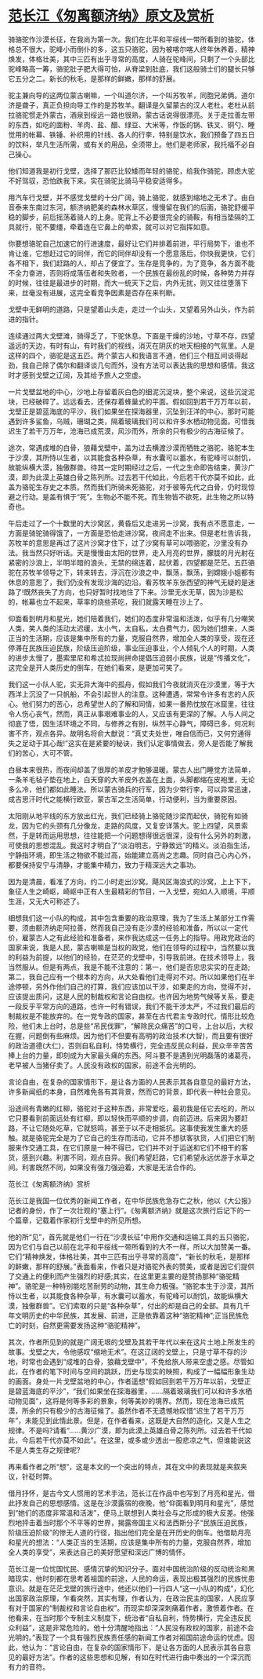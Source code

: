 # [范长江《匆离额济纳》原文及赏析](https://www.vrrw.net/wx/8856.html)

骑骆驼作沙漠长征，在我尚为第一次。我们在北平和平绥线一带所看到的骆驼，体格总不很大，驼峰小而倒仆的多，这五只骆驼，因为被喀尔喀人终年休养着，精神焕发，体格壮美，其中三匹有出乎寻常的高度，人骑在驼峰间，只剩了一个头部比驼峰略高一筹，骆驼肚子肥大得可怕，从脊梁到肚底，我们这般骑士们的腿长只够它五分之二。新长的秋毛，是那样的鲜嫩，那样的舒展。

驼主兼向导的这两位蒙古喇嘛，一个叫道尔济，一个叫苏牧羊，同胞兄弟俩。道尔济是聋子，真正负担向导工作的是苏牧羊。翻译是久留蒙古的汉人老杜。老杜从前拉骆驼惯走外蒙古，酒泉到绥远一路也很熟，蒙古话说得很漂亮。关于走拉善左带的东西，如吃的面粉、羊肉、盐、醋、绿豆、大米等，作饭的锅、铁叉、铜勺、睡觉用的帐幕、铁锤、补织用的针线、各人的行李，特别是饮水，我们预备了四五日的饮料，举凡生活所需，或有关的用品，全须带上。他们是老师家，我托福不必自己操心。

他们知道我是初行戈壁，选择了那匹比较矮而年轻的骆驼，给我作骑驼，顾虑大驼不好驾驭，恐怕跌我下来。实在骑驼比骑马平稳安适得多。



用汽车行戈壁，并不感觉戈壁的十分广阔，骑上骆驼，就感到缩地之无术了。由白音泰来东南过东河，额济纳肥美的森林水草区，慢慢留在我们的后面，骆驼舒缓平稳的脚步，前后摇荡着骑人的上身。驼背上不必要很完全的骑鞍，有相当垫隔的工具就行，驼不要缰，牵着连在它鼻上的单索，就可以对它指挥如意。

你要想骆驼自己加速它的行进速度，最好让它们并排着前进，平行局势下，谁也不肯让谁，它想赶过它的同伴，而它的同伴却没有一个愿意落后，你快我更快，它们各不相下，我们赶路的人，却占了便宜了。生存是竞争的，为了竞争，各方面不能不全力奋进，否则将成落伍者和失败者，一个民族在最纷乱的时候，各种势力并存的时候，往往是最进步的时期，而大一统天下之后，内外无扰，则又往往堕落下来，丝毫没有进展，这完全看竞争因素是否存在来判断。

戈壁中无鲜明的道路，只是望着山头走，走过一个山头，又望着另外山头，作为前进的指针。

连续通过两大戈壁滩，骑得乏了，下驼休息。下面是干燥的沙地，寸草不存，四望遥远的天边，有时有山，有时我们的视线，消灭在阴灰的地天相接的气氛里。人是这样的四个，骆驼是这五匹。两个蒙古人和我语言不通，他们三个相互间谈得起劲，我自己除了偶尔和翻译谈几句而外，没有方法可以表达我的思想和感情。我这时才感到戈壁之辽阔，及其给予旅人之空虚。

一片戈壁盆地的中心，沙地上存留着灰白色的细泥沉淀块，整个来说，这些沉淀泥块，已经破碎了。远远看去，还保存着蜂巢式的平面。假如回到若干万万年以前，戈壁正是碧蓝海底的平沙，我们如果坐在探海器里，沉坠到汪洋的中心，那时可能遇到许多鲨鱼，乌贼，珊瑚之类，隔着玻璃我们可以和许多水栖动物见面。可惜我迟生了若干万万年，沧海已成荒漠，风沙而外，所余的只有极少的古海征候了。

途次，常遇成堆的白骨，狼藉戈壁中，盖为过去横渡沙漠而牺牲之骆驼，骆驼本生于沙漠，其所恃以生者，以其能食各种杂草，有水囊可以蓄水，有驼峰可以耐饥，故能纵横大漠，独傲群兽。待其一定时期经过之后，一代之生命即告结束，黄沙广漠，即为此漠上英雄白骨之陈列所。过去若干代如此，今后若干代亦莫不如此，此盖为骆驼生存史之本质。然而我们所骑未死骆驼，对于彼等先代之白骨，仍时现惊避之行动。是盖有惧于“死”。生物必不能不死。而生物皆不欲死，此生物之所以特奇也。

午后走过了一个十数里的大沙窝区，黄昏后又走进另一沙窝，我有点不愿意走，一方面是骑驼骑得饿了，一方面是恐怕走进沙窝，夜间走不出来。但是老杜告诉我，苏牧羊的意思是再过了这片沙窝才住下，过了沙窝有草可以喂骆驼，沙里没有办法。我当然只好听话。天是慢慢由太阳的世界，走入月亮的世界，朦胧的月光射在紧密的沙浪上，半明半暗的浪头，无禁的绵连着，起伏着，四望都是茫茫。五匹骆驼在苏牧羊领导之下，转来转去，浮沉在沙浪之中，飘荡，飘荡，到嫦娥小姐都有休息的意思了，我们仍没有发现沙海的边沿。看苏牧羊东张西望的神气无疑的是迷路了!既然丧失了方向，也只好暂时找地住了下来。沙里无水无草，因为沙是松的，帐幕也立不起来，草率的烧些茶吃，我们就露天睡在沙上了。

仰面看到明月和星光，她们陪着我们，她们的态度非常温和活泼，似乎有几分嘲笑人类，笑人类的活动太迟缓，太小气，太自私，太白费气力，因为她们想来，人类正当的生活期，应该是集中所有的力量，克服自然界，增加全人类的享受，现在还停滞在民族压迫民族，阶级压迫阶级，事业压迫事业，个人倾轧个人的时期，人类的进步太慢了，墨索里尼和希忒拉现尚拼命提倡压迫弱小民族，说是“传播文化”，这完全是开人类历史的倒车，在她们看来，是更加可笑了。

我们这一小队人驼，实无异大海中的孤舟，假如我们今夜就消灭在沙漠里，等于大西洋上沉没了一只帆船，不会引起世人的注意。这种遭遇，常常令许多有志的人灰心。他们努力的苦心，总希望世人的了解和同情，如果一番热忱放在冰窟里，往往令人伤心丧气，然而，真正从事艰难事业的人，又应该有更深的了解。人与人间之彻底了悟，因生活环境之不同，与修养之有别，纵然平心静气，障碍已多，何况利害不齐，观点各异。故明名将俞大猷说：“真丈夫处世，唯自信而已，又何穷通得失之足动于其心哉!”这实在是紧要的秘诀，我们认定事情做去，旁人是否能了解我们的苦心，大可不管。

白昼本来很热，而夜间却盖了很厚的羊皮才勉够温暖。蒙古人出门睡觉方法简单，一条羊毛毡子垫在地上，白天穿的大羊皮外衣盖在上面，头脚都缩在皮袍里，无论多么冷，他们都如此睡法。所以蒙古骑兵的行军，因为少带行李，可以异常迅速，成吉思汗时代之能横行欧亚，蒙古军之生活简单，行动便利，当为重要原因。

太阳刚从地平线的东方放出红光，我们已经骑上骆驼随沙梁而起伏，骑驼有如骑龙，因为它的头颈有几分像龙，走路的风度，又复安详落大。驼上四望，风景索然，于是转而运用思想，往往能把一个问题想得很远很深，没有什么另外的刺激，可使我的思想混乱。我这时才明白了“淡泊明志，宁静致远”的精义。淡泊指生活，宁静指环境，即生活之物欲不能过高，始能建立高尚之志趣。同时自己心内心外，都要保持安宁与清静，才能集中精力，致力于精深远大之事功。

因为是清晨，看准了方向，约二小时走出沙窝。飓风区海浪式的沙窝，上上下下，象征人生之崎岖，崎岖中正有人生最精彩的节目，一入戈壁，宛如人入顺境，平顺生涯，又无大可称述了。

细想我们这一小队的构成，其中包含重要的政治原理，我为了生活上某部分工作需要，须由额济纳走阿拉善，然而我自己没有走沙漠的经验和准备，所以以一定代价，雇蒙古人之有此经验和准备者，来作我达成这一任务上的指导。用政党政治的国家来说，我是人民，蒙古喇嘛是当权的政党，他们在领导的过程中，当然要以我的利益为前提，以他们的经验，在茫茫的戈壁中，引导我前进。在技术领导上，我当然服从。但是有两点，我是不能不注意的：第一，他们是否忠忠实实的在走路;第二，我自己应有一个根本的方向，从大处看他们走得对不对。所以如果他们在半途停顿，另外作他们自己的打算，我们应该加以干涉，如果走的方向，觉得不对，应该提出质问，这是人民的制裁权和言论自由权。也许因为地势气候等关系，要走一段反乎平常方向的道路，也许一时有错误，我们不能干涉太严，不过我们最后的制裁权是不能放弃的。在一党专政的国家，甚至在古代君主专政时代，情形比较危险，他们未上台时，总是些“吊民伐罪”，“解除民众痛苦”的口号，上台以后，大权在握，问题倒有些麻烦。因为他们不但要有高明的政治技术(大智)，而且要有很好的政治道德(大仁)，否则自私自利，恃势横行，完全违反民众利益，民众辛辛苦苦捧上台的力量，即刻成为大家最头痛的东西。阿斗要不是遇到光明磊落的诸葛亮，老早被人当猪仔卖了。人民没有政权的国家，前途不会光明的。

言论自由，在复杂的国家情形下，是让各方面的人民表示其各自意见的最好方法，许多新闻纸的本身，自然难免各有其背景，然而它的背景，即代表一种社会意见。

沿途间有青嫩的红柳，骆驼对于这种东西，非常爱吃，最初我是任它去吃的，所以它只要看到前面远处有红柳，即以轻快而平顺的步调，向前迈进。后来因为要赶路，不让它随处吃草，它就怒鸣，甚至于以不走相抵抗。这事使我发生重大的感触。就是骆驼完全是为了它自己的生存而活动，它并不想驮客驮货，人们把它们制服来作交通工具，在它们原是一种不得已，它们并不对于运送和它们不相干的客货，感到兴趣。利害不同，观点自异。我们希望赶路，它们希望永远优游于水草之间。利害既然不同，如果没有强力强迫着，大家是无法合作的。

范长江《匆离额济纳》赏析

范长江是我国一位优秀的新闻工作者，在中华民族危急存亡之秋，他以《大公报》记者的身份，作了一次壮观的“塞上行”。《匆离额济纳》就是这次旅行后记下的一个篇章，记载着作家初行戈壁中的所见所想。

他的所“见”，首先就是他们一行在“沙漠长征”中用作交通和运输工具的五只骆驼，因为它们与自己以前在北平和平绥线一带所看到的大不一样，所以大加赞美一番。它们“精神焕发，体格壮美，其中三匹有出乎寻常的高度”，“新长的秋毛，是那样的鲜嫩，那样的舒展。”表面看来，作者只是对骆驼外表的赞美，或者是因它们提供了交通上的便利而产生强烈的好感;其实，在这里更主要的是赞扬那种“骆驼精神”。骆驼是一种特别能吃苦耐劳的动物，其生命力极强。“骆驼本生于沙漠，其所恃以生者，以其能食各种杂草，有水囊可以蓄水，有驼峰可以耐饥，故能纵横大漠，独傲群兽”。它们索取的只是“各种杂草”，付出的却是自己的全部。具有几千年文明历史的中华民族，其发展、前进，正是依靠着这种“骆驼精神”;正当民族危亡的时刻，自然更需要发扬这种“骆驼精神”。

其次，作者所见到的就是广阔无垠的戈壁及其若干年代以来在这片土地上所发生的故事。戈壁之大，令他感叹“缩地无术”。在这辽阔的戈壁上，只是寸草不存的沙地，时常也会遇到“成堆的白骨，狼藉戈壁中”，不免给旅人带来空虚之感。尽管如此，在作者的笔下时间与空间的跳跃，历史与现实的映照，构成了一幅幅形象生动的画面。身处一片戈壁盆地的中心，作者遥想“假如回到若干万万年以前，戈壁正是碧蓝海底的平沙”，“我们如果坐在探海器里，……隔着玻璃我们可以和许多水栖动物见面”，这将是何等多彩的景象，何等美妙的境界。然而，现在沧海已成荒漠，所余的只有极少的古海征候了。虽然作者不无遗憾地叹惜“迟生了若干万万年”，未能见到此情此景。但是，在作者看来，这既是大自然的造化，又是人生之规律。不是吗?请看“……黄沙广漠，即为此漠上英雄白骨之陈列所。过去若干代如此，今后若干代亦莫不如此”。在这里，或多或少透出一股悲凉之气，但谁能说这不是人类生存之规律呢?

再来看作者之所“想”，这是本文的一个突出的特点，其在文中的表现就是夹叙夹议，针砭时弊。

借月抒怀，是古今文人惯用的艺术手法，范长江在作品中也写到了月亮和星光，借此抒发自己的思想感情。这是在沙漠露宿的夜晚，他“仰面看到明月和星光”，感觉到“她们的态度非常温和活泼”，便马上联想到人类社会与之形成的极大反差。他强烈地抨击着当时那个不平等的世界，揭露帝国主义和法西斯分子“民族压迫民族，阶级压迫阶级”的惨无人道的行径，指出他们完全是在开历史的倒车。他借助月亮和星光的想法：“人类正当的生活期，应该是集中所有的力量，克服自然界，增加全人类的享受”，来表达自己的美好愿望和深远广博的情怀。

范长江是一位忧国忧民、感情沉挚的知识分子。面对中国统治阶级的反动统治和黑暗现实，他时刻都在思考着祖国的前途，人民的命运，表现出极其强烈的民族忧患意识。就是在茫茫戈壁的旅行途中，他还以他们一行四人“这一小队的构成”，幻化出国家政治原理，乍看突然，其实有理，作者认为，在政治民主的国家，人民应享有对于国家的“制裁权和言论自由权”。而现实却深深刺痛着作者，激愤着作者。在他看来，在当时那个专制主义制度下，统治者“自私自利，恃势横行，完全违反民众利益”，这是非常危险的。他十分清醒地指出：“人民没有政权的国家，前途不会光明的。”表现了一个具有强烈民族责任感的新闻工作者对祖国前途命运的忧虑。因此，他认为：“言论自由，在复杂的国家情形下，是让各方面的人民表示其各自意见的最好方法”。作者的这些思想和见解，有如在时代进行曲中奏出的一个深沉而有力的音符。

